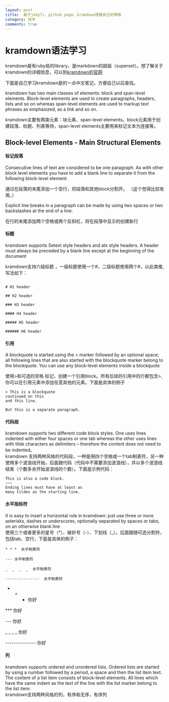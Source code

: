 ```yaml
---
layout: post
title:  基于jekyll、github page、kramdown搭建自己的博客
category: 技术
comments: true
---
```



# kramdown语法学习  

 kramdown是有ruby些的library，是markdown的超级（superset）。想了解关于kramdown的详细信息，可以到[kramdown的官网](http://kramdown.gettalong.org/index.html)  

下面是自己学习kramdown是的一点中文笔记，方便自己以后查找。  

kramdown has two main classes of elements: block and span-level elements. Block-level elements are used to create paragraphs, headers, lists and so on whereas span-level elements are used to markup text phrases as emphasized, as a link and so on.  

kramdown主要有两类元素：块元素、span-level elements。block元素用于创建段落、标题、列表等待，span-level elements主要用来标记文本为连接等。 

## Block-level Elements - Main Structural Elements  

#### 标记段落   
Consecutive lines of text are considered to be one paragraph. As with other block level elements you have to add a blank line to separate it from the following block-level element:

通过在段落的末尾添加一个空行，将段落和其他block分割开。 （这个觉得比较有用，）

Explicit line breaks in a paragraph can be made by using two spaces or two backslashes at the end of a line:

在行的末尾添加两个空格或两个反斜杠，将在段落中显示的创建新行

#### 标题

kramdown supports Setext style headers and atx style headers. A header must always be preceded by a blank line except at the beginning of the document

kramdown支持六级标题 ，一级标题使用一个#，二级标题使用两个#，以此类推,写法如下：  

~~~

# H1 header

## H2 header

### H3 header

#### H4 header

##### H5 header

###### H6 header
~~~  

#### 引用  
A blockquote is started using the > marker followed by an optional space; all following lines that are also started with the blockquote marker belong to the blockquote. You can use any block-level elements inside a blockquote  

使用>和可选的空格 标记，创建一个引用block。所有后续的引用中的行都包含>,你可以在引用元素中添加任意其他的元素。下面是具体的例子  

~~~
> This is a blockquote
continued on this
and this line.  

But this is a separate paragraph.
~~~

#### 代码段  
kramdown supports two different code block styles. One uses lines indented with either four spaces or one tab whereas the other uses lines with tilde characters as delimiters – therefore the content does not need to be indented。  
kramdown 支持两种风格的代码段，一种是用四个空格或一个tab制表符，另一种使用多个波浪线开始，后面跟代码（代码中不需要添加波浪线），并以多个波浪线结束（个数多余开始波浪线的个数）。下面是示例代码：  
~~~~~~
This is also a code block.
~~~
Ending lines must have at least as
many tildes as the starting line.
~~~~~~~~~~~~  

#### 水平指标符  
It is easy to insert a horizontal rule in kramdown: just use three or more asterisks, dashes or underscores, optionally separated by spaces or tabs, on an otherwise blank line  
使用三个或者更多的星号（*）、破折号（-）、下划线（_）。后面跟随可选分割符，包括tab、空行，下面是具体的例子：  
~~~  
* * *  水平制表符

--- 水平制表符

_  _  _  _  水平制表符
 
---------------  水平制表符
~~~~ 


* * *   你好 

***   你好

---   你好

_  _  _  _  你好

---------------  你好   

#### 列  
kramdown supports ordered and unordered lists. Ordered lists are started by using a number followed by a period, a space and then the list item text. The content of a list item consists of block-level elements. All lines which have the same indent as the text of the line with the list marker belong to the list item:  
kramdown支持两种风格的列，有序和无序，有序列 

